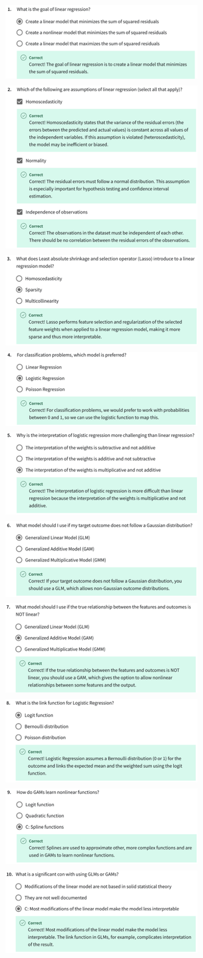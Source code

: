 

![](../imgs_quizzes/c2m1q1.png)

![](../imgs_quizzes/c2m1q2.png)

![](../imgs_quizzes/c2m1q3.png)

![](../imgs_quizzes/c2m1q4.png)

![](../imgs_quizzes/c2m1q5.png)

![](../imgs_quizzes/c2m1q6.png)

![](../imgs_quizzes/c2m1q7.png)

![](../imgs_quizzes/c2m1q8.png)

![](../imgs_quizzes/c2m1q9.png)

![](../imgs_quizzes/c2m1q10.png)